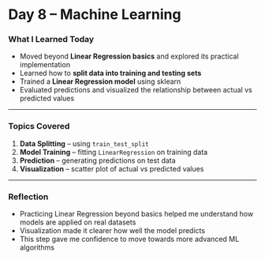 # Day 8 – Machine Learning  

###  What I Learned Today  
- Moved beyond **Linear Regression basics** and explored its practical implementation  
- Learned how to **split data into training and testing sets**  
- Trained a **Linear Regression model** using sklearn  
- Evaluated predictions and visualized the relationship between actual vs predicted values  

---

### Topics Covered  
1. **Data Splitting** – using `train_test_split`  
2. **Model Training** – fitting `LinearRegression` on training data  
3. **Prediction** – generating predictions on test data  
4. **Visualization** – scatter plot of actual vs predicted values  

---

###  Reflection  
- Practicing Linear Regression beyond basics helped me understand how models are applied on real datasets  
- Visualization made it clearer how well the model predicts  
- This step gave me confidence to move towards more advanced ML algorithms  


